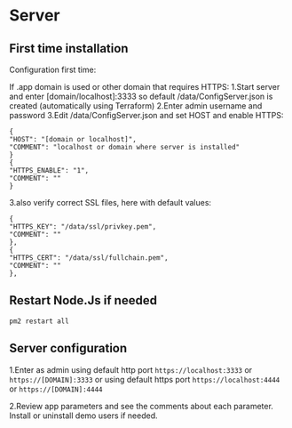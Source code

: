 # Server

## First time installation

Configuration first time:

If .app domain is used or other domain that requires HTTPS:
1.Start server and enter [domain/localhost]:3333 so default /data/ConfigServer.json is created (automatically using Terraform)
2.Enter admin username and password
3.Edit /data/ConfigServer.json and set HOST and enable HTTPS:

```
{
"HOST": "[domain or localhost]",
"COMMENT": "localhost or domain where server is installed"
}
{
"HTTPS_ENABLE": "1",
"COMMENT": ""
}
```

3.also verify correct SSL files, here with default values:

```
{
"HTTPS_KEY": "/data/ssl/privkey.pem",
"COMMENT": ""
},
{
"HTTPS_CERT": "/data/ssl/fullchain.pem",
"COMMENT": ""
},
```

## Restart Node.Js if needed

```
pm2 restart all
```

## Server configuration
    
1.Enter as admin using default http port
`https://localhost:3333` or `https://[DOMAIN]:3333`
or using default https port
`https://localhost:4444` or `https://[DOMAIN]:4444`

2.Review app parameters and see the comments about each parameter.
Install or uninstall demo users if needed.